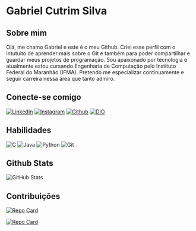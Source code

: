 # Gabriel Cutrim Silva

## Sobre mim
Olá, me chamo Gabriel e este é o meu Github. Criei esse perfil com o intutuito de aprender mais sobre o Git e também para poder compartilhar e guardar meus projetos de programação. Sou apaixonado por tecnologia e atualmente estou cursando Engenharia de Computação pelo Instituto Federal do Maranhão (IFMA). Pretendo me especializar continuamente e seguir carreira nessa área que tanto admiro.

## Conecte-se comigo
[![LinkedIn](https://img.shields.io/badge/LinkedIn-0077B5?style=for-the-badge&logo=linkedin&logoColor=white)](https://www.linkedin.com/in/gabriel-cutrim-silva-5535a0234/)
[![Instagram](https://img.shields.io/badge/Instagram-E4405F?style=for-the-badge&logo=instagram&logoColor=white)](https://www.instagram.com/gabrielcs_18/?hl=pt-br)
[![Github](https://img.shields.io/badge/GitHub-100000?style=for-the-badge&logo=github&logoColor=white)](https://github.com/gubizin)
[![DIO](https://img.shields.io/badge/perfil-dio-dc143c?style=for-the-badge&logo=dio)](https://www.dio.me/users/gcutrimsilva123)

## Habilidades
![C](https://img.shields.io/badge/C-00599C?style=for-the-badge&logo=c&logoColor=white)
![Java](https://img.shields.io/badge/Java-E34F26?style=for-the-badge&logo=openjdk)
![Python](https://img.shields.io/badge/Python-000?style=for-the-badge&logo=python)
![Git](https://img.shields.io/badge/Git-330F63?style=for-the-badge&logo=git)

## Github Stats

![GitHub Stats](https://github-readme-stats.vercel.app/api?username=gubizin&theme=transparent&bg_color=563D7C&border_color=F7DF1E&show_icons=true&icon_color=F7DF1E&title_color=F7DF1E&text_color=FFF)

## Contribuições

[![Repo Card](https://github-readme-stats.vercel.app/api/pin/?username=gubizin&repo=dio-bootcamp-java-developer&bg_color=000&border_color=30A3DC&show_icons=true&icon_color=30A3DC&title_color=E94D5F&text_color=FFF)](https://github.com/gubizin/dio-bootcamp-java-developer.git)

[![Repo Card](https://github-readme-stats.vercel.app/api/pin/?username=gubizin&repo=projetos-java&bg_color=000&border_color=30A3DC&show_icons=true&icon_color=30A3DC&title_color=E94D5F&text_color=FFF)](https://github.com/gubizin/projetos-java.git)
